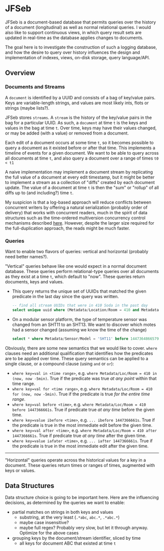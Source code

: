 # JFSeb

JFSeb is a document-based database that permits queries over the history of a
document (longitudinal) as well as normal relational queries. I would also like
to support continuous views, in which query result sets are updated in
real-time as the database applies changes to documents.

The goal here is to investigate the construction of such a logging database,
and how the desire to query over history influences the design and
implementation of indexes, views, on-disk storage, query language/API.

## Overview

### Documents and Streams

A `document` is identified by a UUID and consists of a bag of key/value pairs.
Keys are variable-length strings, and values are most likely ints, flots or
strings (maybe lists?).

JFSeb stores `streams`. A `stream` is the history of the key/value pairs in the
bag for a particular UUID. As such, a `document` at time `t` is the keys and
values in the bag at time `t`. Over time, keys may have their values changed,
or may be added (with a value) or removed from a document.

Each edit of a document occurs at some time `t`, so it becomes possible to
query a document as it existed before or after that time. This implements a
timeline of events for a given document. We want to be able to query across all
documents at time `t`, and also query a document over a range of times `t0 < t1`

A naive implementation may implement a document stream by replicating the full
value of a document at every edit timestamp, but it might be better to
implement a stream as a collection of "diffs" created by each document update.
The value of a document at time `t` is then the "sum" or "rollup" of all diffs
up to (and including?) time `t`.

My suspicion is that a log-based approach will reduce conflicts between
concurrent writers by offering a natural serialization (probably order of
delivery) that works with concurrent readers, much in the spirit of data
structures such as the time-ordered multiversion concurrency control mechanisms
described
[here](http://courses.cs.vt.edu/~cs5204/fall07-kafura/Papers/Transactions/ConcurrencyControl.pdf).
However, despite the larger size required for the full-duplication approach, the reads might
be much faster.

### Queries

Want to enable two flavors of queries: vertical and horizontal (probably need better names?).

"Vertical" queries behave like one would expect in a normal document database.
These queries perform relational-type queries over all documents as they exist
at a time `t`, which default to "now". These queries return documents, keys and values.

* This query returns the unique set of UUIDs that matched the given predicate in the last day since the query was written.
    ```sql
    -- find all stream UUIDs that were in 410 Soda in the past day
    select unique uuid where (Metadata/Location/Room = 410 and Metadata/Location/Building = Soda) in (now, now -1d);
    ```

* On a modular sensor platform, the type of temperature sensor was changed from an SHT11 to an SHT13. We want to discover which motes
  had a sensor changed (assuming we know the time of the change)
    ```sql
    select * where Metadata/Sensor/Model = 'SHT11' before 1447364866579373783 and Metadata/Sensor/Model = 'SHT13' after 1447364866579373783;
    ```

Obviously, there are some new semantics that we would like to cover. `where` clauses need an additional qualification that identifies
how the predicates are to be applied over time. These query semantics can be applied to a single clause, or a compound clause (using `and`
or `or`):

* `where key=val in <time range>`, e.g. `where Metadata/Loc/Room = 410 in (now, now -5min)`. True if the predicate was true *at any point*
    within that time range.
* `where key=val for <time range>`, e.g. `where Metadata/Loc/Room = 410 for (now, now -5min)`. True if the predicate is true *for the entire time range*.
* `where key=val before <time>`, e.g. `where Metadata/Loc/Room = 410 before 1447366661s`. True if predicate true *at any time* before the given time.
* `where key=value ibefore <time>`, e.g. `... ibefore 1447366661s`. True if the predicate is true in the most immediate edit before the given time.
* `where key=val after <time>`, e.g. `where Metadata/Loc/Room = 410 after 1447366661s`. True if predicate true *at any time* after the given time.
* `where key=value iafater <time>`, e.g. `... iafter 1447366661s`. True if the predicate is true in the most immediate edit after the given time.

---

"Horizontal" queries operate across the historical values for a key in a document.
These queries return times or ranges of times, augmented with keys or values.



## Data Structures

Data  structure choice is going to be important here. Here are the influencing decisions,
as determined by the queries we want to enable:

* partial matches on strings in both keys and values
    * substring, at the very least (`.*abc`, `abc.*`, `.*abc.*`)
    * maybe case insensitive?
    * maybe full regex? Probably very slow, but let it through anyway. Optimize for the above cases
* grouping keys by the document/stream identifier, sliced by time
    * all keys for document ABC that existed at time `t`
